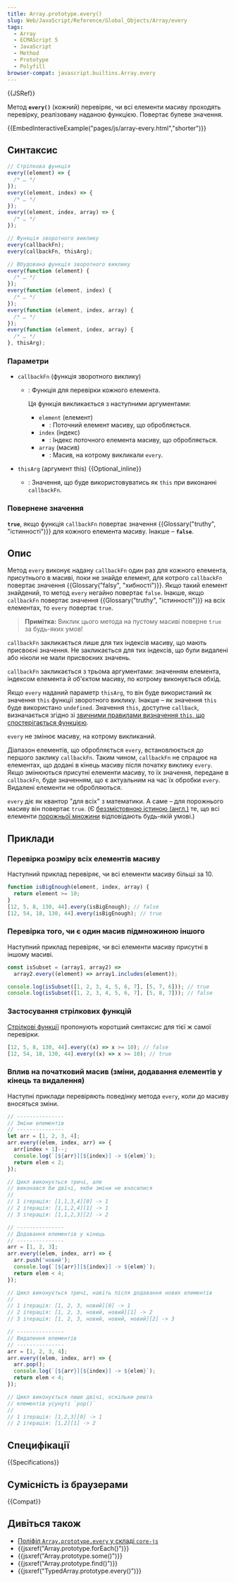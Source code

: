 ```yaml
---
title: Array.prototype.every()
slug: Web/JavaScript/Reference/Global_Objects/Array/every
tags:
  - Array
  - ECMAScript 5
  - JavaScript
  - Method
  - Prototype
  - Polyfill
browser-compat: javascript.builtins.Array.every
---
```


{{JSRef}}

Метод **`every()`** (кожний) перевіряє, чи всі елементи масиву проходять перевірку, реалізовану наданою функцією. Повертає булеве значення.

{{EmbedInteractiveExample("pages/js/array-every.html","shorter")}}

## Синтаксис

```js
// Стрілкова функція
every((element) => {
  /* … */
});
every((element, index) => {
  /* … */
});
every((element, index, array) => {
  /* … */
});

// Функція зворотного виклику
every(callbackFn);
every(callbackFn, thisArg);

// Вбудована функція зворотного виклику
every(function (element) {
  /* … */
});
every(function (element, index) {
  /* … */
});
every(function (element, index, array) {
  /* … */
});
every(function (element, index, array) {
  /* … */
}, thisArg);
```

### Параметри

- `callbackFn` (функція зворотного виклику)

  - : Функція для перевірки кожного елемента.

    Ця функція викликається з наступними аргументами:

    - `element` (елемент)
      - : Поточний елемент масиву, що обробляється.
    - `index` (індекс)
      - : Індекс поточного елемента масиву, що обробляється.
    - `array` (масив)
      - : Масив, на котрому викликали `every`.

- `thisArg` (аргумент this) {{Optional_inline}}
  - : Значення, що буде використовуватись як `this` при виконанні `callbackFn`.

### Повернене значення

**`true`**, якщо функція `callbackFn` повертає значення {{Glossary("truthy", "істинності")}} для кожного елемента масиву. Інакше – **`false`**.

## Опис

Метод `every` виконує надану `callbackFn` один раз для кожного елемента, присутнього в масиві, поки не знайде елемент, для котрого `callbackFn` повертає значення {{Glossary("falsy", "хибності")}}. Якщо такий елемент знайдений, то метод `every` негайно повертає `false`. Інакше, якщо `callbackFn` повертає значення {{Glossary("truthy", "істинності")}} на всіх елементах, то `every` повертає `true`.

> **Примітка:** Виклик цього метода на пустому масиві поверне `true` за будь-яких умов!

`callbackFn` закликається лише для тих індексів масиву, що мають присвоєні значення. Не закликається для тих індексів, що були видалені або ніколи не мали присвоєних значень.

`callbackFn` закликається з трьома аргументами: значенням елемента, індексом елемента й об'єктом масиву, по котрому виконується обхід.

Якщо `every` наданий параметр `thisArg`, то він буде використаний як значення `this` функції зворотного виклику. Інакше – як значення `this` буде використано `undefined`. Значення
`this`, доступне `callback`, визначається згідно зі
[звичними правилами визначення `this`, що спостерігається функцією](/uk/docs/Web/JavaScript/Reference/Operators/this).

`every` не змінює масиву, на котрому викликаний.

Діапазон елементів, що обробляється `every`, встановлюється до першого заклику `callbackFn`. Таким чином, `callbackFn` не спрацює на елементах, що додані в кінець масиву після початку виклику `every`. Якщо змінюються присутні елементи масиву, то їх значення, передане в `callbackFn`, буде значенням, що є актуальним на час їх обробки `every`. Видалені елементи не обробляються.

`every` діє як квантор "для всіх" з математики. А саме – для порожнього масиву він повертає `true`. (Є [беззмістовною істиною (англ.)](https://en.wikipedia.org/wiki/Vacuous_truth) те, що всі елементи [порожньої множини](https://uk.wikipedia.org/wiki/%D0%9F%D0%BE%D1%80%D0%BE%D0%B6%D0%BD%D1%8F_%D0%BC%D0%BD%D0%BE%D0%B6%D0%B8%D0%BD%D0%B0#%D0%92%D0%BB%D0%B0%D1%81%D1%82%D0%B8%D0%B2%D0%BE%D1%81%D1%82%D1%96) відповідають будь-якій умові.)

## Приклади

### Перевірка розміру всіх елементів масиву

Наступний приклад перевіряє, чи всі елементи масиву більші за 10.

```js
function isBigEnough(element, index, array) {
  return element >= 10;
}
[12, 5, 8, 130, 44].every(isBigEnough); // false
[12, 54, 18, 130, 44].every(isBigEnough); // true
```

### Перевірка того, чи є один масив підмножиною іншого

Наступний приклад перевіряє, чи всі елементи масиву присутні в іншому масиві.

```js
const isSubset = (array1, array2) =>
  array2.every((element) => array1.includes(element));

console.log(isSubset([1, 2, 3, 4, 5, 6, 7], [5, 7, 6])); // true
console.log(isSubset([1, 2, 3, 4, 5, 6, 7], [5, 8, 7])); // false
```

### Застосування стрілкових функцій

[Стрілкові функції](/uk/docs/Web/JavaScript/Reference/Functions/Arrow_functions) пропонують коротший синтаксис для тієї ж самої перевірки.

```js
[12, 5, 8, 130, 44].every((x) => x >= 10); // false
[12, 54, 18, 130, 44].every((x) => x >= 10); // true
```

### Вплив на початковий масив (зміни, додавання елементів у кінець та видалення)

Наступні приклади перевіряють поведінку метода `every`, коли до масиву вносяться зміни.

```js
// ---------------
// Зміни елементів
// ---------------
let arr = [1, 2, 3, 4];
arr.every((elem, index, arr) => {
  arr[index + 1]--;
  console.log(`[${arr}][${index}] -> ${elem}`);
  return elem < 2;
});

// Цикл виконується тричі, але
// виконався би двічі, якби зміни не вносилися
//
// 1 ітерація: [1,1,3,4][0] -> 1
// 2 ітерація: [1,1,2,4][1] -> 1
// 3 ітерація: [1,1,2,3][2] -> 2

// ---------------
// Додавання елементів у кінець
// ---------------
arr = [1, 2, 3];
arr.every((elem, index, arr) => {
  arr.push('новий');
  console.log(`[${arr}][${index}] -> ${elem}`);
  return elem < 4;
});

// Цикл виконується тричі, навіть після додавання нових елементів
//
// 1 ітерація: [1, 2, 3, новий][0] -> 1
// 2 ітерація: [1, 2, 3, новий, новий][1] -> 2
// 3 ітерація: [1, 2, 3, новий, новий, новий][2] -> 3

// ---------------
// Видалення елементів
// ---------------
arr = [1, 2, 3, 4];
arr.every((elem, index, arr) => {
  arr.pop();
  console.log(`[${arr}][${index}] -> ${elem}`);
  return elem < 4;
});

// Цикл виконується лише двічі, оскільки решта
// елементів усунуті `pop()`
//
// 1 ітерація: [1,2,3][0] -> 1
// 2 ітерація: [1,2][1] -> 2
```

## Специфікації

{{Specifications}}

## Сумісність із браузерами

{{Compat}}

## Дивіться також

- [Поліфіл `Array.prototype.every` у складі `core-js`](https://github.com/zloirock/core-js#ecmascript-array)
- {{jsxref("Array.prototype.forEach()")}}
- {{jsxref("Array.prototype.some()")}}
- {{jsxref("Array.prototype.find()")}}
- {{jsxref("TypedArray.prototype.every()")}}
